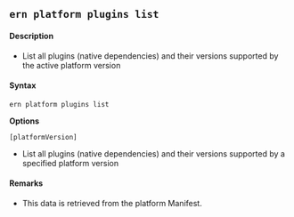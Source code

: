 ## `ern platform plugins list`
#### Description
* List all plugins (native dependencies) and their versions supported by the active platform version

#### Syntax
`ern platform plugins list`  

**Options**  

`[platformVersion]`

* List all plugins (native dependencies) and their versions supported by a specified platform version


#### Remarks
* This data is retrieved from the platform Manifest.
